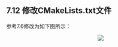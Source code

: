 ## 7.12 修改CMakeLists.txt文件
参考7.6修改为如下图所示：

<div align=center>  
<img src="https://s2.loli.net/2022/01/19/hkpaKSiV6EtuXIs.png"/>
</div>